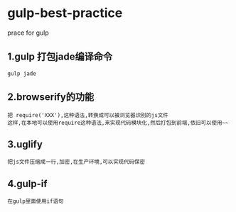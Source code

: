 # gulp-best-practice
prace for gulp

## 1.gulp 打包jade编译命令
```
gulp jade
```

## 2.browserify的功能

```
把 require('XXX'),这种语法,转换成可以被浏览器识别的js文件
这样,在本地可以使用require这种语法,来实现代码模块化,然后打包到前端,依旧可以使用~~
```
## 3.uglify

```
把js文件压缩成一行,加密,在生产环境,可以实现代码保密
```
## 4.gulp-if
```
在gulp里面使用if语句
```